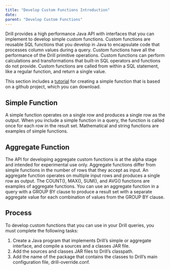 ```yaml
---
title: "Develop Custom Functions Introduction"
date: 
parent: "Develop Custom Functions"
---
```

Drill provides a high performance Java API with interfaces that you can
implement to develop simple custom functions. Custom functions
are reusable SQL functions that you develop in Java to encapsulate code that
processes column values during a query. Custom functions have all the performance of the Drill primitive operations. Custom functions can perform
calculations and transformations that built-in SQL operators and functions do
not provide. Custom functions are called from within a SQL statement, like a
regular function, and return a single value.

This section includes a [tutorial]({{site.baseurl}}/docs/tutorial-develop-a-simple-function/) for creating a simple function that is based on a github project, which you can download. 

## Simple Function

A simple function operates on a single row and produces a single row as the
output. When you include a simple function in a query, the function is called
once for each row in the result set. Mathematical and string functions are
examples of simple functions. 

## Aggregate Function

The API for developing aggregate custom functions is at the alpha stage and intended for experimental use only. Aggregate functions differ from simple functions in the number of rows that
they accept as input. An aggregate function operates on multiple input rows
and produces a single row as output. The COUNT(), MAX(), SUM(), and AVG()
functions are examples of aggregate functions. You can use an aggregate
function in a query with a GROUP BY clause to produce a result set with a
separate aggregate value for each combination of values from the GROUP BY
clause.

## Process

To develop custom functions that you can use in your Drill queries, you must
complete the following tasks:

  1. Create a Java program that implements Drill’s simple or aggregate interface, and compile a sources and a classes JAR file.
  2. Add the sources and classes JAR files to Drill’s classpath.
  3. Add the name of the package that contains the classes to Drill’s main configuration file, drill-override.conf. 
